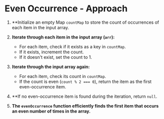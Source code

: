 # Even Occurrence - Approach

1. **Initialize an empty Map `countMap` to store the count of occurrences of each item in the input array.

2. **Iterate through each item in the input array (`arr`):**
   - For each item, check if it exists as a key in `countMap`.
   - If it exists, increment the count.
   - If it doesn't exist, set the count to 1.

3. **Iterate through the input array again:**
   - For each item, check its count in `countMap`.
   - If the count is even (`count % 2 === 0`), return the item as the first even-occurrence item.

4. **If no even-occurrence item is found during the iteration, return `null`.

5. **The `evenOccurrence` function efficiently finds the first item that occurs an even number of times in the array.**
